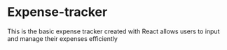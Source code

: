 # Expense-tracker
This is the basic expense tracker created with React allows users to input and manage their expenses efficiently
